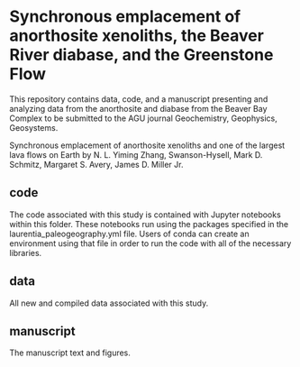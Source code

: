 # Synchronous emplacement of anorthosite xenoliths, the Beaver River diabase, and the Greenstone Flow

This repository contains data, code, and a manuscript presenting and analyzing data from the anorthosite and diabase from the Beaver Bay Complex to be submitted to the AGU journal Geochemistry, Geophysics, Geosystems.

Synchronous emplacement of anorthosite xenoliths and one of the largest lava flows on Earth by N. L. Yiming Zhang, Swanson-Hysell, Mark D. Schmitz, Margaret S. Avery, James D. Miller Jr.

## code
The code associated with this study is contained with Jupyter notebooks within this folder. These notebooks run using the packages specified in the laurentia_paleogeography.yml file. Users of conda can create an environment using that file in order to run the code with all of the necessary libraries.

## data
All new and compiled data associated with this study.

## manuscript
The manuscript text and figures.

